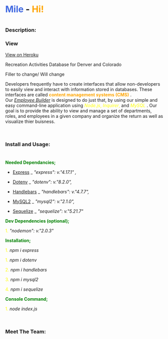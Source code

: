 # <span style="color:royalblue">Mile</span> - <span style="color:orange">Hi!</span>

#

### **Description:**

### View

[View on Heroku](https://stark-journey-04076.herokuapp.com/)

Recreation Activities Database for Denver and Colorado

Filler to change/ Will change

Developers frequently have to create interfaces that allow non-developers to easily view and interact with information stored in databases. These interfaces are called <span style="color:orange"> **content management systems (CMS)** </span>. <br> Our <span style="color:green"> [_Employee Builder_](https://github.com/SmithCray/employeeBuilder) </span>is designed to do just that, by using our simple and easy command-line application using <span style="color:yellow"> _Node.js_, _Inquirer_, </span> and <span style="color:yellow"> _MySQL_ </span>. Our goal is to provide the ability to view and manage a set of departments, roles, and employees in a given company and organize the return as well as visualize thier buisness.

<br>

### **Install and Usage:**

#

<span style="color:green"> **Needed Dependancies;** </span>

- [Express](https://www.npmjs.com/package/express) \_ _"express": v."4.17.1" ,_

- [Dotenv](https://www.npmjs.com/package/dotenv) \_ _"dotenv": v."8.2.0",_

- [Handlebars](https://www.npmjs.com/package/handlebars) \_ _"handlebars": v."4.7.7",_

- [MySQL2](https://www.npmjs.com/package/mysql2) \_ _"mysql2": v."2.1.0",_

- [Sequelize](https://www.npmjs.com/package/sequelize) \_ _"sequelize": v."5.21.7"_

<span style= "color:green"> **Dev Dependencies (optional);** </span>

<span style="color:yellow">1.</span> _"nodemon": v."2.0.3"_

<span style= "color:green"> **Installation;** </span>

<span style="color:yellow">1.</span> _npm i express_

<span style="color:yellow">1.</span> _npm i dotenv_

<span style="color:yellow">2.</span> _npm i handlebars_

<span style="color:yellow">3.</span> _npm i mysql2_

<span style="color:yellow">4.</span> _npm i sequelize_

<span style= "color:green"> **Console Command;** </span>

<span style="color:yellow">1.</span> _node index.js_

<br>

### **Meet The Team:**
